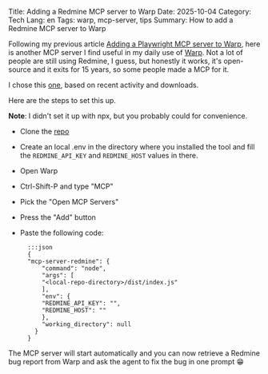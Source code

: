 Title: Adding a Redmine MCP server to Warp
Date: 2025-10-04
Category: Tech
Lang: en
Tags: warp, mcp-server, tips
Summary: How to add a Redmine MCP server to Warp

Following my previous article [Adding a Playwright MCP server to Warp]({filename}/articles/playwright-in-warp.md), here is another MCP server I find useful in my daily use of [Warp](https://www.warp.dev/). Not a lot of people are still using Redmine, I guess, but honestly it works, it's open-source and it exits for 15 years, so some people made a MCP for it.

I chose this [one](https://github.com/yonaka15/mcp-server-redmine), based on recent activity and downloads.

Here are the steps to set this up.

**Note**: I didn't set it up with npx, but you probably could for convenience.

* Clone the [repo](https://github.com/yonaka15/mcp-server-redmine)
* Create an local .env in the directory where you installed the tool and fill the `REDMINE_API_KEY` and `REDMINE_HOST` values in there.
* Open Warp
* Ctrl-Shift-P and type "MCP"
* Pick the "Open MCP Servers"
* Press the "Add" button
* Paste the following code:

        :::json
        {
        "mcp-server-redmine": {
            "command": "node",
            "args": [
            "<local-repo-directory>/dist/index.js"
            ],
            "env": {
            "REDMINE_API_KEY": "",
            "REDMINE_HOST": ""
            },
            "working_directory": null
          }
        }

The MCP server will start automatically and you can now retrieve a Redmine bug report from Warp and  ask the agent to fix the bug in one prompt 😁
